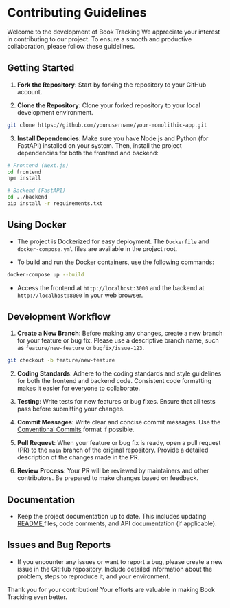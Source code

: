 # Contributing Guidelines

Welcome to the development of Book Tracking We appreciate your interest in contributing to our project.
To ensure a smooth and productive collaboration, please follow these guidelines.

## Getting Started

1. **Fork the Repository**: Start by forking the repository to your GitHub account.

2. **Clone the Repository**: Clone your forked repository to your local development environment.

```bash
git clone https://github.com/yourusername/your-monolithic-app.git
```

3. **Install Dependencies**: Make sure you have Node.js and Python (for FastAPI) installed on your system. Then, 
install the project dependencies for both the frontend and backend:

```bash
# Frontend (Next.js)
cd frontend
npm install

# Backend (FastAPI)
cd ../backend
pip install -r requirements.txt
```

## Using Docker 

- The project is Dockerized for easy deployment. The `Dockerfile` and `docker-compose.yml` files are available in the project root.

- To build and run the Docker containers, use the following commands:

```bash
docker-compose up --build
```

- Access the frontend at `http://localhost:3000` and the backend at `http://localhost:8000` in your web browser.

## Development Workflow

1. **Create a New Branch**: Before making any changes, create a new branch for your feature or bug fix.
Please use a descriptive branch name, such as `feature/new-feature` or `bugfix/issue-123`.

```bash
git checkout -b feature/new-feature
```

2. **Coding Standards**: Adhere to the coding standards and style guidelines for both the frontend and backend code.
Consistent code formatting makes it easier for everyone to collaborate.

3. **Testing**: Write tests for new features or bug fixes. Ensure that all tests pass before submitting your changes.

4. **Commit Messages**: Write clear and concise commit messages. Use the [Conventional Commits](https://www.conventionalcommits.org/en/v1.0.0/) format if possible.

5. **Pull Request**: When your feature or bug fix is ready, open a pull request (PR) to the `main` branch of the original repository.
Provide a detailed description of the changes made in the PR.

6. **Review Process**: Your PR will be reviewed by maintainers and other contributors. Be prepared to make changes based on feedback.

## Documentation

- Keep the project documentation up to date. This includes updating [README ](./README.md) files, code comments, and API documentation (if applicable).

## Issues and Bug Reports

- If you encounter any issues or want to report a bug, please create a new issue in the GitHub repository. 
Include detailed information about the problem, steps to reproduce it, and your environment.


Thank you for your contribution! Your efforts are valuable in making Book Tracking even better.
